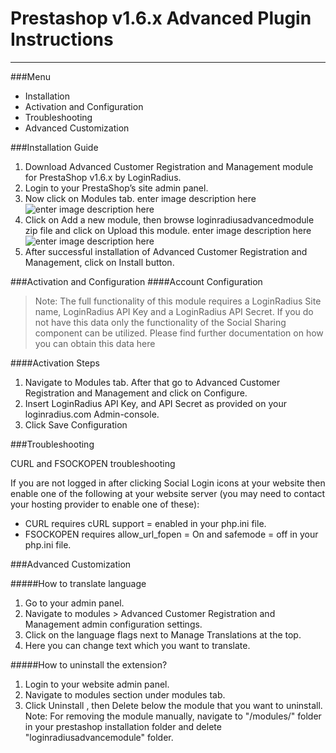 # Prestashop v1.6.x Advanced Plugin Instructions

---

###Menu

- Installation
- Activation and Configuration
- Troubleshooting
- Advanced Customization

###Installation Guide

1. Download Advanced Customer Registration and Management module for PrestaShop v1.6.x by LoginRadius.
2. Login to your PrestaShop’s site admin panel.
3. Now click on Modules tab. enter image description here
   ![enter image description here](https://apidocs.lrcontent.com/images/ps1_1572858d11915c55df7.42814114.png)
4. Click on Add a new module, then browse loginradiusadvancedmodule zip file and click on Upload this module. enter image description here
   ![enter image description here](https://apidocs.lrcontent.com/images/ps2_421958d1192ec0fb89.37235379.png)
5. After successful installation of Advanced Customer Registration and Management, click on Install button.

###Activation and Configuration
####Account Configuration

> Note: The full functionality of this module requires a LoginRadius Site name, LoginRadius API Key and a LoginRadius API Secret. If you do not have this data only the functionality of the Social Sharing component can be utilized. Please find further documentation on how you can obtain this data here

####Activation Steps

1. Navigate to Modules tab. After that go to Advanced Customer Registration and Management and click on Configure.
2. Insert LoginRadius API Key, and API Secret as provided on your loginradius.com Admin-console.
3. Click Save Configuration

###Troubleshooting

CURL and FSOCKOPEN troubleshooting

If you are not logged in after clicking Social Login icons at your website then enable one of the following at your website server (you may need to contact your hosting provider to enable one of these):

- CURL requires cURL support = enabled in your php.ini file.
- FSOCKOPEN requires allow_url_fopen = On and safemode = off in your php.ini file.

###Advanced Customization

#####How to translate language

1. Go to your admin panel.
2. Navigate to modules > Advanced Customer Registration and Management admin configuration settings.
3. Click on the language flags next to Manage Translations at the top.
4. Here you can change text which you want to translate.

#####How to uninstall the extension?

1. Login to your website admin panel.
2. Navigate to modules section under modules tab.
3. Click Uninstall , then Delete below the module that you want to uninstall. Note: For removing the module manually, navigate to "/modules/" folder in your prestashop installation folder and delete "loginradiusadvancemodule" folder.
